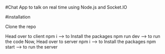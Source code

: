 #Chat App to talk on real time using  Node.js and Socket.IO


#installation 

Clone the repo 

Head over to client
npm i --> to Install the packages
npm run dev --> to run the code
Now,
Head over to server
npm i --> to Install the packages
npm start --> to run the server